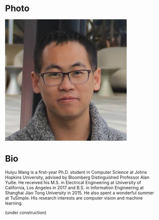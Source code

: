 # Photo
![huiyu](/huiyu.jpg)
# Bio
Huiyu Wang is a first-year Ph.D. student in Computer Science at Johns Hopkins University, advised by Bloomberg Distinguished Professor Alan Yuille. He received his M.S. in Electrical Engineering at University of California, Los Angeles in 2017 and B.S. in Information Engineering at Shanghai Jiao Tong University in 2015. He also spent a wonderful summer at TuSimple. His research interests are computer vision and machine learning.

(under construction)
